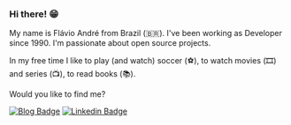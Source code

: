 ### Hi there! 😁

My name is Flávio André from Brazil (🇧🇷). I've been working as Developer since 1990. I'm passionate about open source projects.

In my free time I like to play (and watch) soccer (⚽️), to watch movies (🎞️) and series (📺), to read books (📚).

Would you like to find me?

[![Blog Badge](https://img.shields.io/badge/GitHub-flavioandre.github.io-black)](https://flavioandre.github.io/)
[![Linkedin Badge](https://img.shields.io/badge/-LinkedIn-blue?style=flat-square&logo=Linkedin&logoColor=white&link=https://www.linkedin.com/in/flavioandre)](https://www.linkedin.com/in/flavioandre/)
